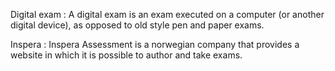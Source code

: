 Digital exam
: A digital exam is an exam executed on a computer (or another digital device),
  as opposed to old style pen and paper exams.

Inspera
: Inspera Assessment is a norwegian company that provides a website in which it
  is possible to author and take exams.